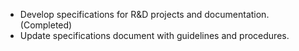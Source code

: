 - Develop specifications for R&D projects and documentation. (Completed)
- Update specifications document with guidelines and procedures.
